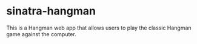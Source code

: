 # sinatra-hangman

This is a Hangman web app that allows users to play the classic Hangman
game against the computer.


